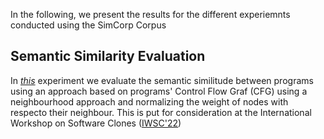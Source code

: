 In the following, we present the results for the different experiemnts conducted using the SimCorp Corpus

## Semantic Similarity Evaluation

In *[this](/web/iwsc2022.md)* experiment we evaluate the semantic similitude between programs using an approach based on programs' Control Flow Graf (CFG) using a neighbourhood approach and normalizing the weight of nodes with respecto their neighbour. This is put for consideration at the International Workshop on Software Clones ([IWSC'22](https://iwsc2022.github.io))
